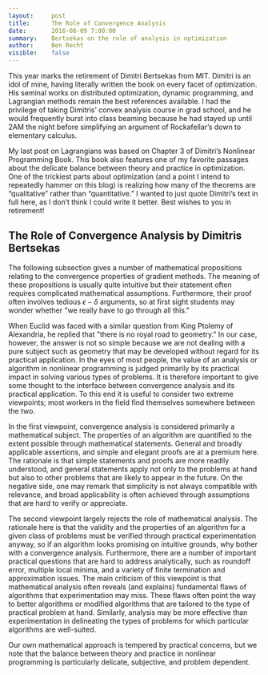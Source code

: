 ```yaml
---
layout:     post
title:      The Role of Convergence Analysis
date:       2016-06-09 7:00:00
summary:    Bertsekas on the role of analysis in optimization
author:     Ben Recht
visible:    false
---
```


This year marks the retirement of Dimitri Bertsekas from MIT.  Dimitri is an idol of mine, having literally written the book on every facet of optimization. His seminal works on distributed optimization, dynamic programming, and Lagrangian methods remain the best references available.  I had the privilege of taking Dimitris’ convex analysis course in grad school, and he would frequently burst into class beaming because he had stayed up until 2AM the night before simplifying an argument of Rockafellar’s down to elementary calculus.

My last post on Lagrangians was based on Chapter 3 of Dimitri’s Nonlinear Programming Book.  This book also features one of my favorite passages about the delicate balance between theory and practice in optimization.  One of the trickiest parts about optimization (and a point I intend to repeatedly hammer on this blog) is realizing how many of the theorems are “qualitative” rather than “quantitative.”  I wanted to just quote Dimitri’s text in full here, as I don’t think I could write it better.  Best wishes to you in retirement!

##  The Role of Convergence Analysis by Dimitris Bertsekas

The following subsection gives a number of mathematical propositions relating
to the convergence properties of gradient methods. The meaning of these propositions is usually quite intuitive but their statement often requires complicated mathematical assumptions. Furthermore, their proof often involves tedious $\epsilon-\delta$ arguments, so at first sight students may wonder whether "we really have to go through all this."

When Euclid was faced with a similar question from King Ptolemy of Alexandria, he replied that "there is no royal road to geometry." In our case, however, the answer is not so simple because we are not dealing with a pure subject such as geometry that may be developed without regard for its practical application. In the eyes of most people, the value of an analysis or algorithm in nonlinear programming is judged primarily by its practical impact in solving various types of problems. It is therefore important to give some thought to the interface between convergence analysis and its practical application. To this end it is useful to consider two extreme viewpoints; most workers in the field find themselves somewhere between the two.

In the first viewpoint, convergence analysis is considered primarily a mathematical subject. The properties of an algorithm are quantified to the extent possible through mathematical statements. General and broadly applicable assertions, and simple and elegant proofs are at a premium here. The rationale is that simple statements and proofs are more readily understood, and general statements apply not only to the problems at hand but also to other problems that are likely to appear in the future. On the negative side, one may remark that simplicity is not always compatible with relevance, and broad applicability is often achieved through assumptions that are hard to verify or appreciate.

The second viewpoint largely rejects the role of mathematical analysis. The rationale here is that the validity and the properties of an algorithm for a given class of problems must be verified through practical experimentation anyway, so if an algorithm looks promising on intuitive grounds, why bother with a convergence analysis. Furthermore, there are a number of important practical questions that are hard to address analytically, such as roundoff error, multiple local minima, and a variety of finite termination and approximation issues. The main criticism of this viewpoint is that mathematical analysis often reveals (and explains) fundamental flaws of algorithms that experimentation may miss. These flaws often point the way to better algorithms or modified algorithms that are tailored to the type of practical problem at hand. Similarly, analysis may be more effective than experimentation in delineating the types of problems for which particular algorithms are well-suited.

Our own mathematical approach is tempered by practical concerns, but we note that the balance between theory and practice in nonlinear programming is particularly delicate, subjective, and problem dependent.
